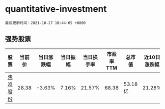# quantitative-investment

`最后更新时间：2021-10-27 10:44:09 +0800`

## 强势股票

|股票|当前价|当日涨跌幅|当日振幅|当日换手率|市盈率TTM|总市值|近10日涨跌幅|
|----|----|----|----|----|----|----|----|
|[晓鸣股份](https://xueqiu.com/S/SZ300967)|28.38|-3.63%|7.16%|21.57%|68.38|53.18亿|21.28%|
